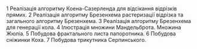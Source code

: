 1 Реалізація алгоритму Коена-Сазерленда для відсікання відрізків прямих.
2 Реалізація алгоритму Брезенхема растеризації відрізка та загального алгоритму Брезенхема.
3 Реалізація алгоритму Брезенхема для генерації кола.
4 Ілюстрація множини Мандельброта. Множина Жюліа.
5 Побудова фрактального листа папоротника.
6 Побудова сніжинки Коха.
7 Побудова трикутника Серпинського.
